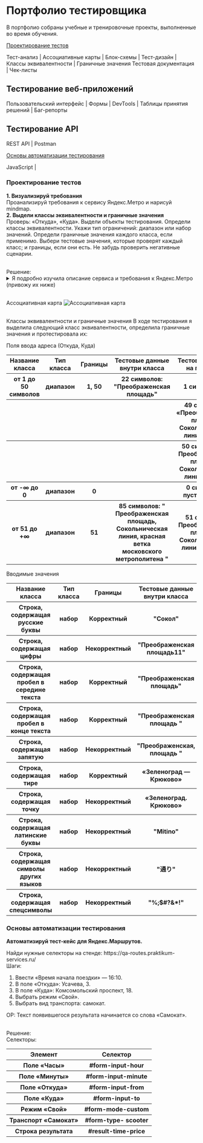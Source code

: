 <!DOCTYPE html>
<html>
<head>
<meta charset="utf-8">
</head>
<body>
<h1>Портфолио тестировщика</h1>
<p>В портфолио собраны учебные и тренировочные проекты, выполненные во время обучения.</p>
<a href='#designing-test'>Проектирование тестов</a>
<p> Тест-анализ | Ассоциативные карты | Блок-схемы |
Тест-дизайн | Классы эквивалентности | Граничные значения
Тестовая документация | Чек-листы </p>

<h2>Тестирование веб-приложений</h2>
<p>  Пользовательский интерфейс | Формы | DevTools | 
        Таблицы принятия решений | Баг-репорты</p>
<h2>Тестирование API</h2>
<p>  REST API | Postman</p>
<a href="#avto-test"> Основы автоматизации тестирования</a>
<p>JavaScript |</p>



        
<section><h3 id="designing-test">Проектирование тестов</h3></section>
<p>
<strong>1. Визуализируй требования</strong>
<br>Проанализируй требования к сервису Яндекс.Метро и нарисуй mindmap.<br>
<strong>2. Выдели классы эквивалентности и граничные значения</strong><br>
Проверь: «Откуда», «Куда».
Выдели объекты тестирования.
Определи классы эквивалентности. Укажи тип ограничений: диапазон или набор значений.
Определи граничные значения каждого класса, если применимо.
Выбери тестовые значения, которые проверят каждый класс; и границы, если они есть.
Не забудь проверить негативные сценарии.
</p> <br>
Решение:<br>
<details>
<summary>Я подробно изучила описание сервиса и требования к Яндекс.Метро (привожу их ниже)</summary><br>

Яндекс Метро — сервис, который позволяет ориентироваться в метро с помощью мобильного устройства. В приложении есть схема метро, которая помогает построить маршрут и оценить время в пути. В нём также появляются актуальные уведомления о работе станций метро и изменениях графика работы.

Интерфейс:<br>
В интерфейсе есть две функциональные области: карта метро, область ввода станций метро. Карта двумерная. Можно перемещать свайпом. Масштабируется пинчем и спредом.<br>
Описание работы интерфейса: <br>
Если геолокация устройства пользователя определяется в городе с метро, то активной отмечена станция «Откуда», ближе к которой находится устройство. Если геолокация выключена, то поля «Откуда» и «Куда» пустые. Так же на стартовом экране есть кнопка «Настройка», в ней пользователь может выбрать город, язык и тему, а также очистить историю поиска, узнать версию приложения и оставить обратную связь. Город: в текущей версии команда проработала схемы метро для 36 городов. Язык: в текущей версии пользователь может выбрать один из двух языков: русский или английский. Тема: пользователь может выбрать тёмную или светлую тему. Если выставлен режим «Автоматически», то тема меняется автоматически: со светлой на тёмную в 18:00, с тёмной на светлую в 6:00. Время московское. Очистить историю поиска: пользователь может очистить историю поиска и маршрутов, нажав кнопку «Очистить историю поиска». Откроется всплывающее окно с подтверждением удаления. При нажатии кнопки «Удалить» история поиска и маршрутов удаляется. О приложении: пользователь может посмотреть версию сборки приложения и дополнительную информацию. Обратная связь: пользователь может оставить обратную связь. При нажатии на кнопку «Обратная связь» происходит переход в окно службы поддержки с помощью Webview. 
<br>
Логика работы полей «Откуда» и «Куда»:<br>
Если поля станций заполнены корректно, на карте отображаются точки А и В. Если поле «Откуда» заполнено некорректно, точка А не отображается. Если поле «Куда» заполнено некорректно, точка В не отображается. При некорректном значении поле очищается автоматически. Маршрут построится, только если заполнить поля «Откуда» и «Куда». Маршруты на карте интерактивные — пользователь может выбирать тапом станции. Пользователь может поменять местами названия станций в полях с помощью кнопки со стрелочками. Если одно поле пустое, то при нажатии кнопки название станции перемещается между полями. 
<br> Требование к вводимым символам:<br>	
Только буквы русского алфавита, цифры, пробел, тире. Длина не менее 1 и не более 50 символов. Пробелы до и после адреса исчезают при снятии фокуса. Если пользователь соблюдает правила ввода и под введённые символы попадает название станции, то оно отображается для выбора. Если правила не соблюдаются или станций, соответствующих введённым символам, не обнаружилось, станция не отображается.
</details>

<br>Ассоциативная карта 
<img src='https://github.com/a-Nagornaya/Portfolio/assets/133662962/70a40e2c-d310-439e-af4d-6780351561e7' alt="Ассоциативная карта">

<br>Классы эквивалентности и граничные значения
В ходе тестирования я выделила следующий класс эквивалентности, определила граничные значения и протестировала их:

Поля ввода адреса (Откуда, Куда)

<table>
	<tr>
		<th>Название класса</th>
		<th>Тип класса</th>
		<th>Границы</th>
		<th>Тестовые данные внутри класса</th>
		<th>Тестовые данные на границах</th>
	</tr>
	<tr>
		<th>от 1 до 50 символов</th>
		<th>диапазон</th>
		<th>1, 50</th>
		<th>22 символов: "Преображенская площадь" </th>
		<th>1 символ: "П"</th>
	</tr>
	<tr>
		<th></th>
		<th></th>
		<th></th>
		<th></th>
		<th>49 символов: «Преображенская площадь Сокольническая линия красн»</th>
	</tr>
	<tr>
		<th></th><th></th><th></th><th></th>
		<th>50 символов: " Преображенская площадь, Сокольническая линия красн"</th>
	</tr>
	<tr>
		<th>от -∞ до 0</th>
		<th>диапазон</th>
		<th>0</th>
		<th>
		</th>
		<th>0 символов: пустая строка</th>
	</tr>
	<tr>
		<th>от 51 до +∞</th>
		<th>диапазон</th>
		<th>51</th>
		<th>85 символов: " Преображенская площадь, Сокольническая линия, красная ветка московского метрополитена "
		</th>
		<th>51 символ: " Преображенская площадь, Сокольническая линия красна "</th>
	</tr>
</table>
			<p>Вводимые значения</p>
			<table>
				<tr>
		<th>Название класса</th>
		<th>Тип класса</th>
		<th>Границы</th>
		<th>Тестовые данные внутри класса</th>
		</tr>
<tr>
					<th>Строка, содержащая русские буквы
					</th>
					<th>набор</th>
     <th>Корректный</th>
	<th>"Сокол" </th>
</tr>
<tr>
	<th>Строка, содержащая цифры</th>
	<th>набор</th>
	<th>Некорректный</th>
	<th>"Преображенская площадь11"</th>
</tr>
<tr>
	<th>Строка, содержащая пробел в середине текста</th>
	<th>набор</th>
	<th>Корректный</th>
	<th>"Преображенская площадь" </th>
</tr>
				<tr>
	<th>Строка, содержащая пробел в конце текста</th>
	<th>набор</th>
	<th>Корректный</th>
	<th>"Преображенская площадь " </th>
</tr>
<tr>
	<th>Строка, содержащая запятую</th>
	<th>набор</th>
	<th>Некорректный</th>
	<th>"Преображенская, площадь " </th>
</tr>
<tr>
	<th>Строка, содержащая тире</th>
	<th>набор</th>
	<th>Корректный</th>
	<th>«Зеленоград — Крюково»</th>
</tr>
<tr>
	<th>Строка, содержащая точку</th>
	<th>набор</th>
	<th>Некорректный</th>
	<th>«Зеленоград. Крюково»</th>
</tr>
<tr>
	<th>Строка, содержащая латинские буквы</th>
	<th>набор</th>
	<th>Некорректный</th>
	<th>"Mitino"</th>
</tr>
<tr>
	<th>Строка, содержащая символы других языков</th>
	<th>набор</th>
	<th>Некорректный</th>
	<th>"通り"</th>
</tr>

<tr>
	<th>Строка, содержащая спецсимволы</th>
	<th>набор</th>
	<th>Некорректный</th>
	<th>"%;$#?&*!"</th>
</tr>				
			</table>

<section><h3 id="avto-test">Основы автоматизации тестирования</h3></section>
<strong>Автоматизируй тест-кейс для Яндекс.Маршрутов.</strong>
<p>Найди нужные селекторы на стенде: https://qa-routes.praktikum-services.ru/
<br>
Шаги:<br>
<ol>
<li> Ввести «Время начала поездки» — 16:10.</li>
<li>В поле «Откуда»: Усачева, 3.</li>
<li>В поле «Куда»: Комсомольский проспект, 18.</li>
<li>Выбрать режим «Свой».</li>
<li>Выбрать вид транспорта: самокат.</li>
</ol>
ОР: Текст появившегося результата начинается со слова «Самокат».
</p>
<br>
Решение:<br>
Селекторы:
<table>
	<tr>
		<th>Элемент</th> <th>Селектор</th>
	</tr>
	<tr>
		<th>Поле «Часы»</th> <th>#form-input-hour</th>
	</tr>
	<tr>
		<th>Поле «Минуты»</th> <th>#form-input-minute</th>
	</tr>
	<tr>
		<th>Поле «Откуда»</th> <th>#form-input-from</th>
	</tr>
	<tr>
		<th>Поле «Куда»</th> <th>#form-input-to</th>
	</tr>
	<tr>
		<th>Режим «Свой»</th> <th>#form-mode-custom</th>
	</tr>
	<tr>
		<th>Транспорт «Самокат»</th> <th>#form-type- scooter</th>
	</tr>
	<tr>
		<th>Строка результата</th> <th>#result-time-price</th>
	</tr>
</table>
</body>
</html>

